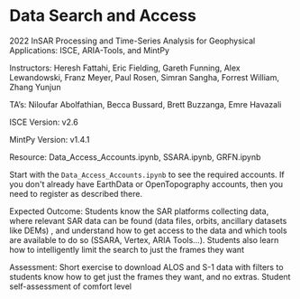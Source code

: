 # Data Search and Access
2022 InSAR Processing and Time-Series Analysis for Geophysical Applications: ISCE, ARIA-Tools, and MintPy

Instructors: Heresh Fattahi, Eric Fielding, Gareth Funning, Alex Lewandowski, Franz Meyer, Paul Rosen, Simran Sangha, Forrest William, Zhang Yunjun

TA’s: Niloufar Abolfathian, Becca Bussard, Brett Buzzanga, Emre Havazali

ISCE Version: v2.6

MintPy Version: v1.4.1

Resource: Data_Access_Accounts.ipynb, SSARA.ipynb, GRFN.ipynb

Start with the `Data_Access_Accounts.ipynb` to see the required accounts. If you don't already have EarthData or OpenTopography accounts, then you need to register as described there.

Expected Outcome: Students know the SAR platforms collecting data, where relevant SAR data can be found (data files, orbits, ancillary datasets like DEMs) , and understand how to get access to the data and which tools are available to do so (SSARA, Vertex, ARIA Tools…). Students also learn how to intelligently limit the search to just the frames they want

Assessment: Short exercise to download ALOS and S-1 data with filters to students know how to get just the frames they want, and no extras. Student self-assessment of comfort level
